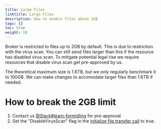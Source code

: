 ```yaml
---
title: Large Files 
linktitle: Large Files 
description: How to enable files above 2GB 
tags: []
toc: true
weight: 10
---
```


Broker is restricted to files up to 2GB by default. This is due to restriction with the virus scan. You can still send files larger than this if the resource has disabled virus scan. To mitigate potential legal rise we require resources that disable virus scan get pre-approved by us. 

The theoretical maximum size is 1.6TB, but we only regularly benchmark it to 100GB. We can make changes to accomodate larger files than 1.6TB if needed.

# How to break the 2GB limit

1. Contact us [@Slack#team-formidling](https://digdir-samarbeid.slack.com/archives/C06982E0UGH) for pre-approval.
2. Set the "DisableVirusScan" flag in the [initialize file transfer call](https://docs.altinn.studio/broker/getting-started/developer-guides/send-files/#operation-initialize-filetransfer) to true.
